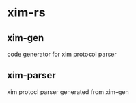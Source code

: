 # xim-rs

## xim-gen

code generator for xim protocol parser

## xim-parser

xim protocl parser generated from xim-gen
